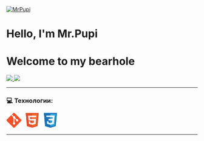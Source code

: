 <p>
 <a href="#"><img src="https://avatars.mds.yandex.net/get-images-cbir/3048479/0dGvfd9CMZepgfvSZRokLA564/ocr" alt="MrPupi"><a>
</p>

<h1>Hello, I'm Mr.Pupi</h1>

<h1>Welcome to my bearhole</h1>

<div>
  
  <a href="https://t.me/Prorok_Sunboy">
    <img src="https://cdn-icons-png.flaticon.com/512/2111/2111646.png" heigt="40" width="40">
  </a>
  
  <a href="https://https://vk.com/miromanzeret">
    <img src="https://cdn-icons-png.flaticon.com/512/145/145813.png" heigt="40" width="40">
  </a>
  
</div>

---
### 💻 Технологии:

<div>
  <img src="https://github.com/devicons/devicon/blob/master/icons/git/git-original.svg" title="git" alt="git" width="40" height="40"/>&nbsp
  <img src="https://github.com/devicons/devicon/blob/master/icons/html5/html5-original.svg" title="html5" alt="html5" width="40" height="40"/>&nbsp
  <img src="https://github.com/devicons/devicon/blob/master/icons/css3/css3-original.svg" title="css" alt="css" width="40" height="40"/>&nbsp
<!--   <img src="https://github.com/devicons/devicon/blob/master/icons/javascript/javascript-original.svg" title="javascript" alt="javascript" width="40" height="40"/>&nbsp -->

</div>

---
